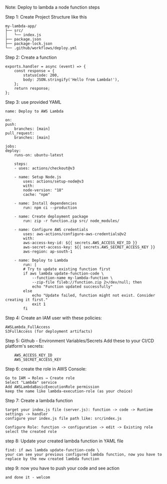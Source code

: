 Note: Deploy to lambda a node function steps

Step 1: Create Project Structure like this

    my-lambda-app/
    ├── src/
    │   └── index.js
    ├── package.json
    ├── package-lock.json
    └── .github/workflows/deploy.yml

Step 2: Create a function

    exports.handler = async (event) => {
        const response = {
            statusCode: 200,
            body: JSON.stringify('Hello from Lambda!'),
        };
        return response;
    };

Step 3: use provided YAML

    name: Deploy to AWS Lambda

    on:
    push:
        branches: [main]
    pull_request:
        branches: [main]

    jobs:
    deploy:
        runs-on: ubuntu-latest

        steps:
        - uses: actions/checkout@v3

        - name: Setup Node.js
            uses: actions/setup-node@v3
            with:
            node-version: "18"
            cache: "npm"

        - name: Install dependencies
            run: npm ci --production

        - name: Create deployment package
            run: zip -r function.zip src/ node_modules/

        - name: Configure AWS credentials
            uses: aws-actions/configure-aws-credentials@v2
            with:
            aws-access-key-id: ${{ secrets.AWS_ACCESS_KEY_ID }}
            aws-secret-access-key: ${{ secrets.AWS_SECRET_ACCESS_KEY }}
            aws-region: ap-south-1

        - name: Deploy to Lambda
            run: |
            # Try to update existing function first
            if aws lambda update-function-code \
                --function-name my-lambda-function \
                --zip-file fileb://function.zip 2>/dev/null; then
                echo "Function updated successfully"
            else
                echo "Update failed, function might not exist. Consider creating it first."
                exit 1
            fi

Step 4: Create an IAM user with these policies:

    AWSLambda_FullAccess
    S3FullAccess (for deployment artifacts)

Step 5: Github - Environment Variables/Secrets
Add these to your CI/CD platform's secrets:

        AWS_ACCESS_KEY_ID
        AWS_SECRET_ACCESS_KEY

Step 6: create the role in AWS Console:

    Go to IAM → Roles → Create role
    Select "Lambda" service
    Add AWSLambdaBasicExecutionRole permission
    keep the name like lambda-execution-role (as your choice)

Step 7: Create a lambda function

    target your index.js file (server.js): function -> code -> Runtime settings -> handler
    configure your index.js file path like: src/index.js

    Configure Role: function -> configuration -> edit -> Existing role
    select the created role


step 8: Update your created lambda function in YAML file

    find: if aws lambda update-function-code \
    your can see your previous configured lambda function, now you have to replace by the new created lambda function


step 9: now you have to push your code and see action

    and done it - welcom
